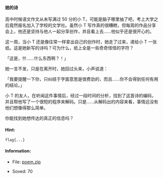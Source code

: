 #### 她的诗  


高中时候语文作文从未写满过 50 分的小 T，可能是脑子哪里抽了吧，考上大学之后竟然报名加入了学校的文学社。虽然小 T 写作真的很糟糕，但每周的作品分享会上，他还是坚持与他人一起分享创作，并且看上去……他似乎还是很开心的。

这一周，当小 T 还是像往常一样拿出自己的创作时，她走了过来，递给小 T 一张纸。这是她新写的诗吗？可为什么，纸上全是一些奇奇怪怪的字符？

「这是，什……什么东西啊？！」

她一言不发，只是在离开时，她回过头来，小声说道：

「我要提醒一下你，只纠结于字面意思是很费劲的，而且……你不会得到任何有用的结论。」

小 T 的友人，在听闻这件事情后，经过一段时间的分析，找到了这首诗的编码，并且帮他写了一个很短的程序来解码。只是……从解码出的内容来看，事情远没有他们想像得那么简单。

你能找到她想传达的真正的信息吗？
  
#### Hint:  

``` 
flag{...}  
``` 
#### Information:  

* File: [poem.zip](files/poem.zip)  

* Soved: 70  

